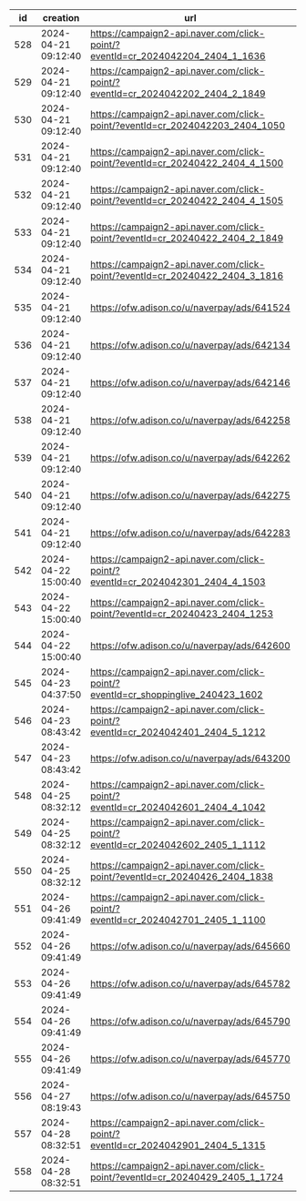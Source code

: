 | id  | creation            | url                                                                              | visit               |
| --- | ------------------- | -------------------------------------------------------------------------------- | ------------------- |
| 528 | 2024-04-21 09:12:40 | https://campaign2-api.naver.com/click-point/?eventId=cr_2024042204_2404_1_1636   |                     |
| 529 | 2024-04-21 09:12:40 | https://campaign2-api.naver.com/click-point/?eventId=cr_2024042202_2404_2_1849   |                     |
| 530 | 2024-04-21 09:12:40 | https://campaign2-api.naver.com/click-point/?eventId=cr_2024042203_2404_1050     |                     |
| 531 | 2024-04-21 09:12:40 | https://campaign2-api.naver.com/click-point/?eventId=cr_20240422_2404_4_1500     |                     |
| 532 | 2024-04-21 09:12:40 | https://campaign2-api.naver.com/click-point/?eventId=cr_20240422_2404_4_1505     |                     |
| 533 | 2024-04-21 09:12:40 | https://campaign2-api.naver.com/click-point/?eventId=cr_20240422_2404_2_1849     |                     |
| 534 | 2024-04-21 09:12:40 | https://campaign2-api.naver.com/click-point/?eventId=cr_20240422_2404_3_1816     |                     |
| 535 | 2024-04-21 09:12:40 | https://ofw.adison.co/u/naverpay/ads/641524                                      |                     |
| 536 | 2024-04-21 09:12:40 | https://ofw.adison.co/u/naverpay/ads/642134                                      |                     |
| 537 | 2024-04-21 09:12:40 | https://ofw.adison.co/u/naverpay/ads/642146                                      |                     |
| 538 | 2024-04-21 09:12:40 | https://ofw.adison.co/u/naverpay/ads/642258                                      |                     |
| 539 | 2024-04-21 09:12:40 | https://ofw.adison.co/u/naverpay/ads/642262                                      |                     |
| 540 | 2024-04-21 09:12:40 | https://ofw.adison.co/u/naverpay/ads/642275                                      |                     |
| 541 | 2024-04-21 09:12:40 | https://ofw.adison.co/u/naverpay/ads/642283                                      |                     |
| 542 | 2024-04-22 15:00:40 | https://campaign2-api.naver.com/click-point/?eventId=cr_2024042301_2404_4_1503   |                     |
| 543 | 2024-04-22 15:00:40 | https://campaign2-api.naver.com/click-point/?eventId=cr_20240423_2404_1253       |                     |
| 544 | 2024-04-22 15:00:40 | https://ofw.adison.co/u/naverpay/ads/642600                                      |                     |
| 545 | 2024-04-23 04:37:50 | https://campaign2-api.naver.com/click-point/?eventId=cr_shoppinglive_240423_1602 |                     |
| 546 | 2024-04-23 08:43:42 | https://campaign2-api.naver.com/click-point/?eventId=cr_2024042401_2404_5_1212   |                     |
| 547 | 2024-04-23 08:43:42 | https://ofw.adison.co/u/naverpay/ads/643200                                      |                     |
| 548 | 2024-04-25 08:32:12 | https://campaign2-api.naver.com/click-point/?eventId=cr_2024042601_2404_4_1042   |                     |
| 549 | 2024-04-25 08:32:12 | https://campaign2-api.naver.com/click-point/?eventId=cr_2024042602_2405_1_1112   |                     |
| 550 | 2024-04-25 08:32:12 | https://campaign2-api.naver.com/click-point/?eventId=cr_20240426_2404_1838       |                     |
| 551 | 2024-04-26 09:41:49 | https://campaign2-api.naver.com/click-point/?eventId=cr_2024042701_2405_1_1100   | 2024-04-26 16:41:59 |
| 552 | 2024-04-26 09:41:49 | https://ofw.adison.co/u/naverpay/ads/645660                                      | 2024-04-26 16:42:07 |
| 553 | 2024-04-26 09:41:49 | https://ofw.adison.co/u/naverpay/ads/645782                                      | 2024-04-26 16:42:13 |
| 554 | 2024-04-26 09:41:49 | https://ofw.adison.co/u/naverpay/ads/645790                                      | 2024-04-26 16:42:18 |
| 555 | 2024-04-26 09:41:49 | https://ofw.adison.co/u/naverpay/ads/645770                                      | 2024-04-26 16:42:24 |
| 556 | 2024-04-27 08:19:43 | https://ofw.adison.co/u/naverpay/ads/645750                                      |                     |
| 557 | 2024-04-28 08:32:51 | https://campaign2-api.naver.com/click-point/?eventId=cr_2024042901_2404_5_1315   |                     |
| 558 | 2024-04-28 08:32:51 | https://campaign2-api.naver.com/click-point/?eventId=cr_20240429_2405_1_1724     |                     |
